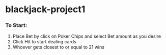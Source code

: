 # blackjack-project1
### To Start:
1. Place Bet by click on Poker Chips and select Bet amount as you desire
2. Click Hit to start dealing cards
3. Whoever gets closest to or equal to 21 wins
  
